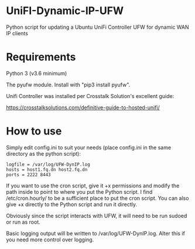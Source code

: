 # UniFI-Dynamic-IP-UFW
Python script for updating a Ubuntu UniFi Controller UFW for dynamic WAN IP clients

# Requirements
Python 3 (v3.6 minimum)

The pyufw module.  Install with "pip3 install pyufw".

Unifi Controller was installed per Crosstalk Solution's excellent guide:

https://crosstalksolutions.com/definitive-guide-to-hosted-unifi/

# How to use
Simply edit config.ini to suit your needs (place config.ini in the same directory as the python script):

```
logfile = /var/log/UFW-DynIP.log
hosts = host1.fq.dn host2.fq.dn
ports = 2222 8443
```

If you want to use the cron script, give it +x permissions and modify the path inside to point to where you put the Python script.  I find /etc/cron.hourly/ to be a sufficient place to put the cron script.  You can also give +x directly to the Python script and run it directly.

Obviously since the script interacts with UFW, it will need to be run sudoed or run as root.

Basic logging output will be written to /var/log/UFW-DynIP.log.  Alter this if you need more control over logging.

